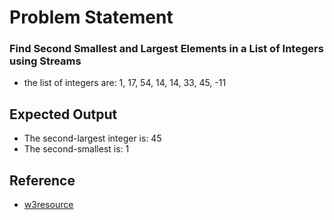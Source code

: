 # Problem Statement

###  Find Second Smallest and Largest Elements in a List of Integers using Streams

- the list of integers are: 1, 17, 54, 14, 14, 33, 45, -11

## Expected Output
- The second-largest integer is: 45
- The second-smallest is: 1

## Reference 
- <a href="https://www.w3resource.com/java-exercises/stream/java-stream-exercise-8.php">w3resource</a>